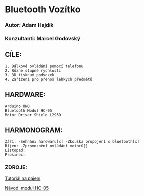 # Bluetooth Vozítko


### Autor: Adam Hajdík
### Konzultanti: Marcel Godovský
## CÍLE:
```
1. Dálkové ovládání pomocí telefonu
2. Různé stupně rychlosti
3. 3D tisknuý podvozek
4. Zařízení pro přenos lehkých předmětů
```


## HARDWARE:
```
Arduino UNO
Bluetooth Modul HC-05
Motor Driver Shield L293D
```

## HARMONOGRAM:
```
Září: -Sehnáni hardwaru[x] -Zkouška propojení s bluetooth[x]
Říjen: -Zprovoznění ovládání motorů[]
Listopad:
Prosinec:
```

### ZDROJE:
[Tutoriál na pájení](https://www.youtube.com/watch?v=6rmErwU5E-k)

[Návod: modul HC-05](https://www.youtube.com/watch?v=L13jJPg88EI)


